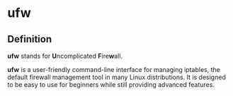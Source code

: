 # ufw

## Definition

**ufw** stands for **U**ncomplicated **F**ire**w**all.

**ufw** is a user-friendly command-line interface for managing iptables, the default firewall management tool in many Linux distributions. It is designed to be easy to use for beginners while still providing advanced features.